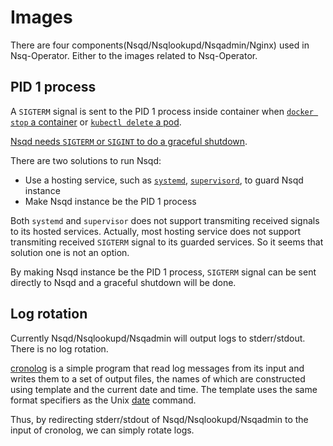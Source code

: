 # Images
There are four components(Nsqd/Nsqlookupd/Nsqadmin/Nginx) used in Nsq-Operator.
Either to the images related to Nsq-Operator.

## PID 1 process
A `SIGTERM` signal is sent to the PID 1 process inside container when
[`docker stop` a container](https://docs.docker.com/engine/reference/commandline/stop/#extended-description)
or [`kubectl delete` a pod](https://kubernetes.io/docs/concepts/workloads/pods/pod/#termination-of-pods).

[Nsqd needs `SIGTERM` or `SIGINT` to do a graceful shutdown](https://github.com/nsqio/nsq/releases/tag/v0.3.8).

There are two solutions to run Nsqd:
* Use a hosting service, such as [`systemd`](https://www.freedesktop.org/wiki/Software/systemd/),
[`supervisord`](http://supervisord.org/), to guard Nsqd instance
* Make Nsqd instance be the PID 1 process

Both `systemd` and `supervisor` does not support transmiting received
signals to its hosted services. Actually, most hosting service does
not support transmiting received `SIGTERM` signal to its guarded
services. So it seems that solution one is not an option.

By making Nsqd instance be the PID 1 process, `SIGTERM` signal
can be sent directly to Nsqd and a graceful shutdown will be done.

## Log rotation
Currently Nsqd/Nsqlookupd/Nsqadmin will output logs to stderr/stdout.
There is no log rotation.

[cronolog](https://linux.die.net/man/1/cronolog) is a simple program
that read log messages from its input and writes them to a set of output
 files, the names of which are constructed using template and the
 current date and time. The template uses the same format specifiers as
 the Unix [date](https://linux.die.net/man/1/date) command.

Thus, by redirecting stderr/stdout of Nsqd/Nsqlookupd/Nsqadmin to the
input of cronolog, we can simply rotate logs.
